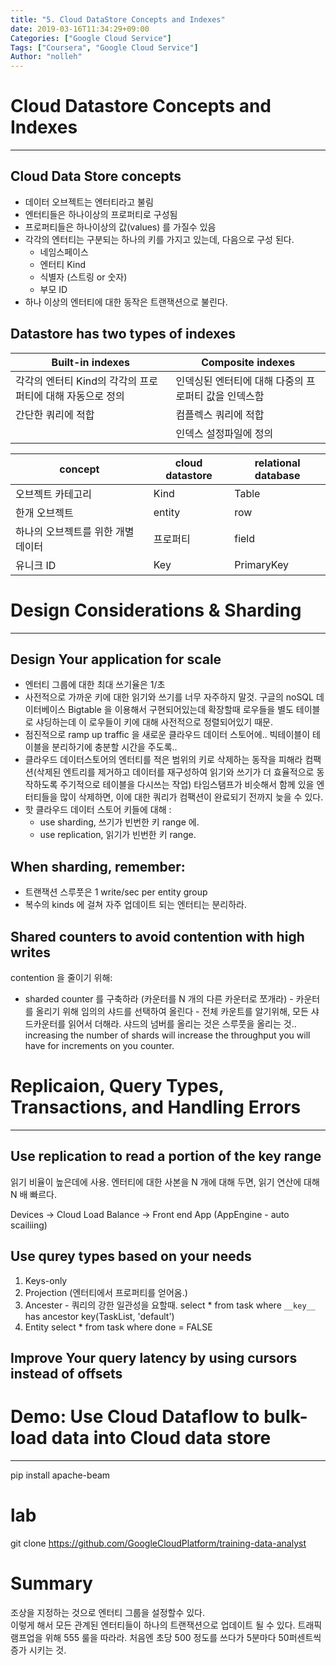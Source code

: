 ```yaml
---
title: "5. Cloud DataStore Concepts and Indexes"
date: 2019-03-16T11:34:29+09:00
Categories: ["Google Cloud Service"]
Tags: ["Coursera", "Google Cloud Service"]
Author: "nolleh"
---
```


# Cloud Datastore Concepts and Indexes

---

## Cloud Data Store concepts

- 데이터 오브젝트는 엔터티라고 불림
- 엔터티들은 하나이상의 프로퍼티로 구성됨
- 프로퍼티들은 하나이상의 값(values) 를 가질수 있음
- 각각의 엔터티는 구분되는 하나의 키를 가지고 있는데, 다음으로 구성 된다.
  - 네임스페이스
  - 엔터티 Kind
  - 식별자 (스트링 or 숫자)
  - 부모 ID
- 하나 이상의 엔터티에 대한 동작은 트랜잭션으로 불린다.

## Datastore has two types of indexes

| Built-in indexes                                          | Composite indexes                                    |
| --------------------------------------------------------- | ---------------------------------------------------- |
| 각각의 엔터티 Kind의 각각의 프로퍼티에 대해 자동으로 정의 | 인덱싱된 엔터티에 대해 다중의 프로퍼티 값을 인덱스함 |
| 간단한 쿼리에 적합                                        | 컴플렉스 쿼리에 적합                                 |
|                                                           | 인덱스 설정파일에 정의                               |

| concept                            | cloud datastore | relational database |
| ---------------------------------- | --------------- | ------------------- |
| 오브젝트 카테고리                  | Kind            | Table               |
| 한개 오브젝트                      | entity          | row                 |
| 하나의 오브젝트를 위한 개별 데이터 | 프로퍼티        | field               |
| 유니크 ID                          | Key             | PrimaryKey          |

# Design Considerations & Sharding

---

## Design Your application for scale

- 엔터티 그룹에 대한 최대 쓰기율은 1/초
- 사전적으로 가까운 키에 대한 읽기와 쓰기를 너무 자주하지 말것.
  구글의 noSQL 데이터베이스 Bigtable 을 이용해서 구현되어있는데
  확장할때 로우들을 별도 테이블로 샤딩하는데 이 로우들이
  키에 대해 사전적으로 정렬되어있기 때문.
- 점진적으로 ramp up traffic 을 새로운 클라우드 데이터 스토어에..
  빅테이블이 테이블을 분리하기에 충분할 시간을 주도록..
- 클라우드 데이터스토어의 엔터티를 적은 범위의 키로 삭제하는 동작을 피해라
  컴팩션(삭제된 엔트리를 제거하고 데이터를 재구성하여 읽기와 쓰기가 더 효율적으로 동작하도록 주기적으로 테이블을 다시쓰는 작업) 타임스탬프가 비슷해서 함께 있을 엔터티들을 많이 삭제하면, 이에 대한 쿼리가 컴팩션이 완료되기 전까지 늦을 수 있다.
- 핫 클라우드 데이터 스토어 키들에 대해 :
  - use sharding, 쓰기가 빈번한 키 range 에.
  - use replication, 읽기가 빈번한 키 range.

## When sharding, remember:

- 트랜잭션 스루풋은 1 write/sec per entity group
- 복수의 kinds 에 걸쳐 자주 업데이트 되는 엔터티는 분리하라.

## Shared counters to avoid contention with high writes

contention 을 줄이기 위해:

- sharded counter 를 구축하라 (카운터를 N 개의 다른 카운터로 쪼개라) - 카운터를 올리기 위해 임의의 샤드를 선택하여 올린다 - 전체 카운트를 알기위해, 모든 샤드카운터를 읽어서 더해라.
  샤드의 넘버를 올리는 것은 스루풋을 올리는 것..
  increasing the number of shards will increase the throughput you will have for increments on you counter.

# Replicaion, Query Types, Transactions, and Handling Errors

---

## Use replication to read a portion of the key range

읽기 비율이 높은데에 사용.
엔터티에 대한 사본을 N 개에 대해 두면, 읽기 연산에 대해 N 배 빠르다.

Devices -> Cloud Load Balance -> Front end App (AppEngine - auto scailiing)

## Use qurey types based on your needs

1. Keys-only
2. Projection (엔터티에서 프로퍼티를 얻어옴.)
3. Ancester - 쿼리의 강한 일관성을 요할때.
   select \* from task where `__key__` has ancestor key(TaskList, 'default')
4. Entity
   select \* from task where done = FALSE

## Improve Your query latency by using cursors instead of offsets

# Demo: Use Cloud Dataflow to bulk-load data into Cloud data store

---

pip install apache-beam

# lab

git clone https://github.com/GoogleCloudPlatform/training-data-analyst

# Summary

조상을 지정하는 것으로 엔터티 그룹을 설정할수 있다.  
이렇게 해서 모든 관계된 엔터티들이 하나의 트랜잭션으로 업데이트 될 수 있다.
트래픽 램프업을 위해 555 룰을 따라라.
처음엔 초당 500 정도를 쓰다가 5분마다 50퍼센트씩 증가 시키는 것.
